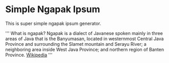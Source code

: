 # Simple Ngapak Ipsum
This is super simple ngapak ipsum generator.

'''
What is ngapak? Ngapak is a dialect of Javanese spoken mainly in three areas of Java that is the Banyumasan, located in westernmost Central Java Province and surrounding the Slamet mountain and Serayu River; a neighboring area inside West Java Province; and northern region of Banten Province. [Wikipedia](https://en.wikipedia.org/wiki/Banyumasan_dialect)
'''
